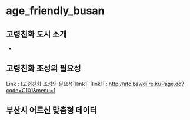 # age_friendly_busan

## 고령친화 도시 소개
* 


## 고령친화 조성의 필요성

Link : [고령친화 조성의 필요성][link1]
[link1] : http://afc.bswdi.re.kr/Page.do?code=C101&menu=1

## 부산시 어르신 맞춤형 데이터
